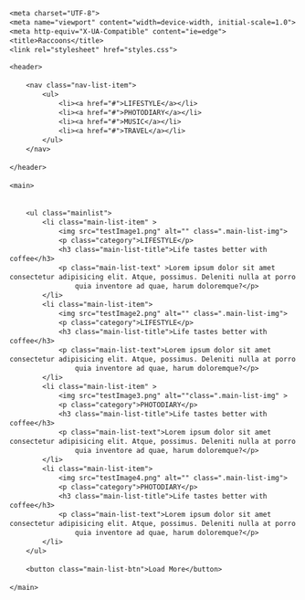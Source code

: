 
<html lang="en">

<head>

    <meta charset="UTF-8">
    <meta name="viewport" content="width=device-width, initial-scale=1.0">
    <meta http-equiv="X-UA-Compatible" content="ie=edge">
    <title>Raccoons</title>
    <link rel="stylesheet" href="styles.css">

</head>

<body>

    <header>

        <nav class="nav-list-item">
            <ul>
                <li><a href="#">LIFESTYLE</a></li>
                <li><a href="#">PHOTODIARY</a></li>
                <li><a href="#">MUSIC</a></li>
                <li><a href="#">TRAVEL</a></li>
            </ul>
        </nav>

    </header>

    <main>


        <ul class="mainlist">
            <li class="main-list-item" >
                <img src="testImage1.png" alt="" class=".main-list-img">
                <p class="category">LIFESTYLE</p>
                <h3 class="main-list-title">Life tastes better with coffee</h3>
                <p class="main-list-text" >Lorem ipsum dolor sit amet consectetur adipisicing elit. Atque, possimus. Deleniti nulla at porro
                    quia inventore ad quae, harum doloremque?</p>
            </li>
            <li class="main-list-item">
                <img src="testImage2.png" alt="" class=".main-list-img">
                <p class="category">LIFESTYLE</p>
                <h3 class="main-list-title">Life tastes better with coffee</h3>
                <p class="main-list-text">Lorem ipsum dolor sit amet consectetur adipisicing elit. Atque, possimus. Deleniti nulla at porro
                    quia inventore ad quae, harum doloremque?</p>
            </li>
            <li class="main-list-item" >
                <img src="testImage3.png" alt=""class=".main-list-img" >
                <p class="category">PHOTODIARY</p>
                <h3 class="main-list-title">Life tastes better with coffee</h3>
                <p class="main-list-text">Lorem ipsum dolor sit amet consectetur adipisicing elit. Atque, possimus. Deleniti nulla at porro
                    quia inventore ad quae, harum doloremque?</p>
            </li>
            <li class="main-list-item">
                <img src="testImage4.png" alt="" class=".main-list-img">
                <p class="category">PHOTODIARY</p>
                <h3 class="main-list-title">Life tastes better with coffee</h3>
                <p class="main-list-text">Lorem ipsum dolor sit amet consectetur adipisicing elit. Atque, possimus. Deleniti nulla at porro
                    quia inventore ad quae, harum doloremque?</p>
            </li>
        </ul>
        
        <button class="main-list-btn">Load More</button>

    </main>



</body>

